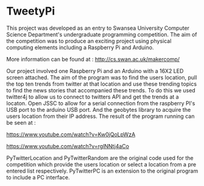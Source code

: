 TweetyPi
========

This project was developed as an entry to Swansea University Computer Science Department's undergraduate programming competition. The aim of the competition was to produce an exciting project using physical computing elements including a Raspberry Pi and Arduino.

More information can be found at : http://cs.swan.ac.uk/makercomp/

Our project involved one Raspberry Pi and an Arduino with a 16X2 LED screen attached. The aim of the program was to find the users location, pull the top ten trends from twitter at that location and use these trending topics to find the news stories that accompanied these trends. To do this we used twitter4j to allow us to connect to twitters API and get the trends at a locaton. Open JSSC to allow for a serial connection from the raspberry PI's USB port to the arduino USB port. And the geobytes library to acquire the users location from their IP address. The result of the program running can be seen at :

https://www.youtube.com/watch?v=Kw0jQoLpWzA

https://www.youtube.com/watch?v=rglNNtj4aCo

PyTwitterLocation and PyTwitterRandom are the original code used for the competition which provide the users location or select a location from a pre entered list respectively. PyTwitterPC is an extension to the original program to include a PC interface.
